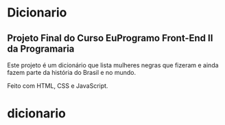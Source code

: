 ﻿# Dicionario
## Projeto Final do Curso EuProgramo Front-End II da Programaria

Este projeto é um dicionário que lista mulheres negras que fizeram e ainda fazem parte da história do Brasil e no mundo.

Feito com HTML, CSS e JavaScript.
# dicionario
